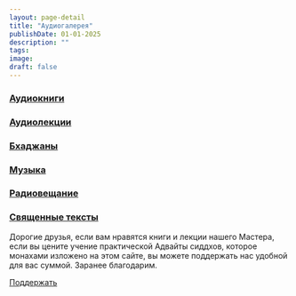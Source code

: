 ```yaml
---
layout: page-detail
title: "Аудиогалерея"
publishDate: 01-01-2025
description: ""
tags:
image:
draft: false
---
```


### [Аудиокниги](/audiogallery/audioknigi/)

### [Аудиолекции](/audiogallery/audiolektsii/)

### [Бхаджаны](/audiogallery/bkhadzhany/)

### [Музыка](/audiogallery/muzyka/)

### [Радиовещание](/audiogallery/radioveshchanie/)

### [Священные тексты](/audiogallery/svyashchennye-teksty/)

Дорогие друзья, если вам нравятся книги и лекции нашего Мастера, если вы цените учение практической Адвайты сиддхов, которое монахами изложено на этом сайте, вы можете поддержать нас удобной для вас суммой. Заранее благодарим. 

  
[Поддержать](/1429) 

  
